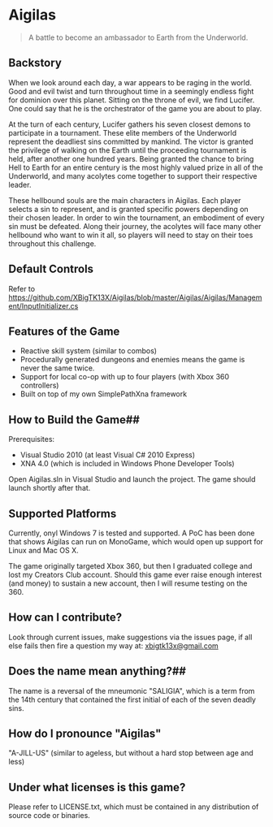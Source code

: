 # Aigilas #
> A battle to become an ambassador to Earth from the Underworld.

## Backstory ##
When we look around each day, a war appears to be raging in the world. Good and evil twist and turn throughout time in a seemingly endless fight for dominion over this planet. Sitting on the throne of evil, we find Lucifer. One could say that he is the orchestrator of the game you are about to play.

At the turn of each century, Lucifer gathers his seven closest demons to participate in a tournament. These elite members of the Underworld represent the deadliest sins committed by mankind. The victor is granted the privilege of walking on the Earth until the proceeding tournament is held, after another one hundred years. Being granted the chance to bring Hell to Earth for an entire century is the most highly valued prize in all of the Underworld, and many acolytes come together to support their respective leader.

These hellbound souls are the main characters in Aigilas. Each player selects a sin to represent, and is granted specific powers depending on their chosen leader. In order to win the tournament, an embodiment of every sin must be defeated. Along their journey, the acolytes will face many other hellbound who want to win it all, so players will need to stay on their toes throughout this challenge.

## Default Controls ##
Refer to <https://github.com/XBigTK13X/Aigilas/blob/master/Aigilas/Aigilas/Management/InputInitializer.cs>

## Features of the Game ##
* Reactive skill system (similar to combos)
* Procedurally generated dungeons and enemies means the game is never the same twice.
* Support for local co-op with up to four players (with Xbox 360 controllers)
* Built on top of my own SimplePathXna framework


## How to Build the Game##
Prerequisites:

* Visual Studio 2010 (at least Visual C# 2010 Express)
* XNA 4.0 (which is included in Windows Phone Developer Tools)

Open Aigilas.sln in Visual Studio and launch the project. The game should launch shortly after that.

## Supported Platforms ##
Currently, onyl Windows 7 is tested and supported. A PoC has been done that shows Aigilas can run on MonoGame, which would open up support for Linux and Mac OS X.

The game originally targeted Xbox 360, but then I graduated college and lost my Creators Club account. Should this game ever raise enough interest (and money) to sustain a new account, then I will resume testing on the 360.

## How can I contribute? ##
Look through current issues, make suggestions via the issues page, if all else fails then fire a question my way at: xbigtk13x@gmail.com

## Does the name mean anything?##
The name is a reversal of the mneumonic "SALIGIA", which is a term from the 14th century that contained the first initial of each of the seven deadly sins.

## How do I pronounce "Aigilas" ##
"A-JILL-US" (similar to ageless, but without a hard stop between age and less)

## Under what licenses is this game? ##
Please refer to LICENSE.txt, which must be contained in any distribution of source code or binaries.